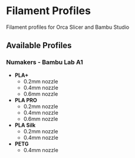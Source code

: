 # Filament Profiles
Filament profiles for Orca Slicer and Bambu Studio

## Available Profiles

### Numakers - Bambu Lab A1
- **PLA+**
  - 0.2mm nozzle
  - 0.4mm nozzle  
  - 0.6mm nozzle
- **PLA PRO**
  - 0.2mm nozzle
  - 0.4mm nozzle
  - 0.6mm nozzle
- **PLA Silk**
  - 0.2mm nozzle
  - 0.4mm nozzle
- **PETG**
  - 0.4mm nozzle